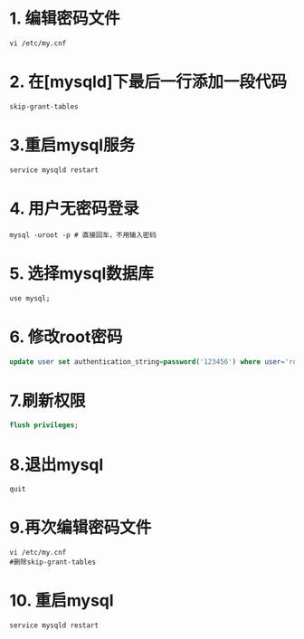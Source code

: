 # 1. 编辑密码文件

```shell
vi /etc/my.cnf
```

# 2. 在[mysqld]下最后一行添加一段代码

```shell
skip-grant-tables
```

# 3.重启mysql服务

```shell
service mysqld restart
```

# 4. 用户无密码登录

```shell
mysql -uroot -p # 直接回车，不用输入密码
```

# 5. 选择mysql数据库

```shell
use mysql;
```

# 6. 修改root密码

```sql
update user set authentication_string=password('123456') where user='root';
```

# 7.刷新权限

```sql
flush privileges;
```

# 8.退出mysql

```shell
quit
```

# 9.再次编辑密码文件

```shell
vi /etc/my.cnf
#删除skip-grant-tables
```

# 10. 重启mysql

```shell
service mysqld restart
```

